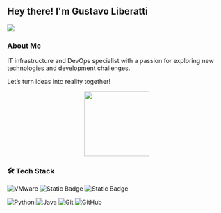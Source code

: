 <h2> Hey there! I'm Gustavo Liberatti</h2> 

![](https://img.shields.io/badge/infrastructure-developer-blue)

### About Me 
IT infrastructure and DevOps specialist with a passion for exploring new technologies and development challenges.

Let’s turn ideas into reality together!

<div align="center">
  <a href="https://github.com/liberatti">
  <img height="150em" src="https://github-readme-stats.vercel.app/api/top-langs/?username=liberatti&layout=compact&langs_count=7&theme=dracula"/>
  </a>
</div>

### 🛠 Tech Stack
![VMware](https://img.shields.io/badge/VMware-Docker-blue)
![Static Badge](https://img.shields.io/badge/Windows-Linux-red)
![Static Badge](https://img.shields.io/badge/Ansible-Jenkins-y)

![Python](https://img.shields.io/badge/-Python-05122A?style=flat&logo=python)
![Java](https://img.shields.io/badge/-Java-05122A?style=flat&logo=Java&logoColor=FFA518)
![Git](https://img.shields.io/badge/-Git-05122A?style=flat&logo=git)
![GitHub](https://img.shields.io/badge/-GitHub-05122A?style=flat&logo=github)

